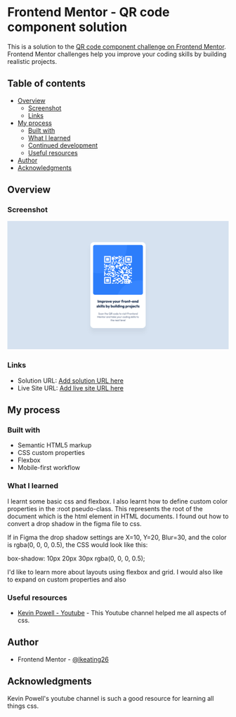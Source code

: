 # Frontend Mentor - QR code component solution

This is a solution to the [QR code component challenge on Frontend Mentor](https://www.frontendmentor.io/challenges/qr-code-component-iux_sIO_H). Frontend Mentor challenges help you improve your coding skills by building realistic projects.

## Table of contents

- [Overview](#overview)
  - [Screenshot](#screenshot)
  - [Links](#links)
- [My process](#my-process)
  - [Built with](#built-with)
  - [What I learned](#what-i-learned)
  - [Continued development](#continued-development)
  - [Useful resources](#useful-resources)
- [Author](#author)
- [Acknowledgments](#acknowledgments)

## Overview

### Screenshot

![](./screenshot.png)

### Links

- Solution URL: [Add solution URL here](https://your-solution-url.com)
- Live Site URL: [Add live site URL here](https://your-live-site-url.com)

## My process

### Built with

- Semantic HTML5 markup
- CSS custom properties
- Flexbox
- Mobile-first workflow

### What I learned

I learnt some basic css and flexbox.
I also learnt how to define custom color properties in the :root pseudo-class. This represents the root of the document which is the html element in HTML documents.
I found out how to convert a drop shadow in the figma file to css.

If in Figma the drop shadow settings are X=10, Y=20, Blur=30, and the color is rgba(0, 0, 0, 0.5), the CSS would look like this:

box-shadow: 10px 20px 30px rgba(0, 0, 0, 0.5);

I'd like to learn more about layouts using flexbox and grid.
I would also like to expand on custom properties and also

### Useful resources

- [Kevin Powell - Youtube](https://www.youtube.com/@KevinPowell) - This Youtube channel helped me all aspects of css.

## Author

- Frontend Mentor - [@lkeating26](https://www.frontendmentor.io/profile/lkeating26)

## Acknowledgments

Kevin Powell's youtube channel is such a good resource for learning all things css.
